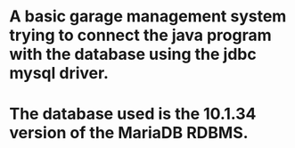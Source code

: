 # A basic garage management system trying to connect the java program with the database using the jdbc mysql driver.
# The database used is the 10.1.34 version of the MariaDB RDBMS.
